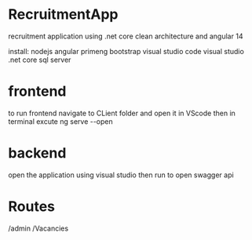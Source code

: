 # RecruitmentApp
recruitment application using .net core clean architecture and angular 14

install:
nodejs
angular
primeng
bootstrap
visual studio code
visual studio
.net core 
sql server
# frontend
to run frontend navigate to CLient folder and open it in VScode then in terminal excute ng serve --open
# backend 
open the application using visual studio then run to open swagger api 
# Routes
/admin
/Vacancies

